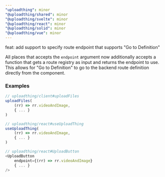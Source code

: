 ```yaml
---
"uploadthing": minor
"@uploadthing/shared": minor
"@uploadthing/svelte": minor
"@uploadthing/react": minor
"@uploadthing/solid": minor
"@uploadthing/vue": minor
---
```


feat: add support to specify route endpoint that supports "Go to Definition"

All places that accepts the `endpoint` argument now additionally accepts a function that gets a route registry as input and returns the endpoint to use. This allows for "Go to Definition" to go to the backend route definition directly from the component.

### Examples  

```ts
// uploadthing/client#uploadFiles
uploadFiles(
    (rr) => rr.videoAndImage,
    { ... }
)

// uploadthing/react#useUploadThing
useUploadThing(
    (rr) => rr.videoAndImage,
    { ... }
)

// uploadthing/react#UploadButton
<UploadButton
    endpoint={(rr) => rr.videoAndImage}
    { ... }
/>
```